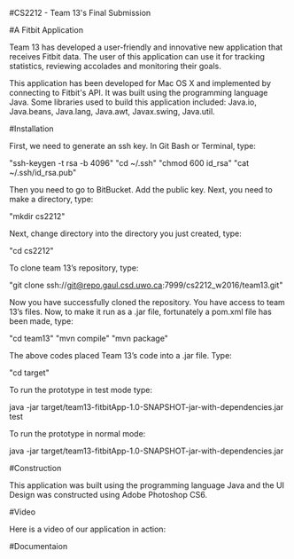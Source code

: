 #CS2212 - Team 13's Final Submission

#A Fitbit Application

Team 13 has developed a user-friendly and innovative new application that receives Fitbit data. The user of this application can use it for tracking statistics, reviewing accolades and monitoring their goals.

This application has been developed for Mac OS X and implemented by connecting to Fitbit's API. It was built using the programming language Java. Some libraries used to build this application included: Java.io, Java.beans, Java.lang, Java.awt, Javax.swing, Java.util.


#Installation

First, we need to generate an ssh key. In Git Bash or Terminal, type: 

"ssh-keygen -t rsa -b 4096" 
"cd ~/.ssh"
"chmod 600 id_rsa"
"cat ~/.ssh/id_rsa.pub"

Then you need to go to BitBucket. Add the public key.
Next, you need to make a directory, type:
				
"mkdir cs2212"

Next, change directory into the directory you just created, type:

"cd cs2212"

To clone team 13’s repository, type:

"git clone ssh://git@repo.gaul.csd.uwo.ca:7999/cs2212_w2016/team13.git"

Now you have successfully cloned the repository. You have access to team 13’s files. 
Now, to make it run as a .jar file, fortunately a pom.xml file has been made, type:

"cd team13"
"mvn compile"
"mvn package"

The above codes placed Team 13’s code into a .jar file. Type:

"cd target"
	
To run the prototype in test mode type:

java -jar target/team13-fitbitApp-1.0-SNAPSHOT-jar-with-dependencies.jar test

To run the prototype in normal mode: 

java -jar target/team13-fitbitApp-1.0-SNAPSHOT-jar-with-dependencies.jar


#Construction

This application was built using the programming language Java and the UI Design was constructed using Adobe Photoshop CS6.  


#Video

Here is a video of our application in action:


#Documentaion






